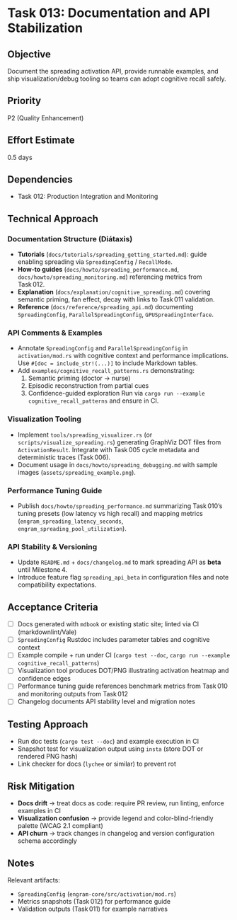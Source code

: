 # Task 013: Documentation and API Stabilization

## Objective
Document the spreading activation API, provide runnable examples, and ship visualization/debug tooling so teams can adopt cognitive recall safely.

## Priority
P2 (Quality Enhancement)

## Effort Estimate
0.5 days

## Dependencies
- Task 012: Production Integration and Monitoring

## Technical Approach

### Documentation Structure (Diátaxis)
- **Tutorials** (`docs/tutorials/spreading_getting_started.md`): guide enabling spreading via `SpreadingConfig` / `RecallMode`.
- **How-to guides** (`docs/howto/spreading_performance.md`, `docs/howto/spreading_monitoring.md`) referencing metrics from Task 012.
- **Explanation** (`docs/explanation/cognitive_spreading.md`) covering semantic priming, fan effect, decay with links to Task 011 validation.
- **Reference** (`docs/reference/spreading_api.md`) documenting `SpreadingConfig`, `ParallelSpreadingConfig`, `GPUSpreadingInterface`.

### API Comments & Examples
- Annotate `SpreadingConfig` and `ParallelSpreadingConfig` in `activation/mod.rs` with cognitive context and performance implications. Use `#[doc = include_str!(...)]` to include Markdown tables.
- Add `examples/cognitive_recall_patterns.rs` demonstrating:
  1. Semantic priming (doctor → nurse)
  2. Episodic reconstruction from partial cues
  3. Confidence-guided exploration
  Run via `cargo run --example cognitive_recall_patterns` and ensure in CI.

### Visualization Tooling
- Implement `tools/spreading_visualizer.rs` (or `scripts/visualize_spreading.rs`) generating GraphViz DOT files from `ActivationResult`. Integrate with Task 005 cycle metadata and deterministic traces (Task 006).
- Document usage in `docs/howto/spreading_debugging.md` with sample images (`assets/spreading_example.png`).

### Performance Tuning Guide
- Publish `docs/howto/spreading_performance.md` summarizing Task 010’s tuning presets (low latency vs high recall) and mapping metrics (`engram_spreading_latency_seconds`, `engram_spreading_pool_utilization`).

### API Stability & Versioning
- Update `README.md` + `docs/changelog.md` to mark spreading API as **beta** until Milestone 4.
- Introduce feature flag `spreading_api_beta` in configuration files and note compatibility expectations.

## Acceptance Criteria
- [ ] Docs generated with `mdbook` or existing static site; linted via CI (markdownlint/Vale)
- [ ] `SpreadingConfig` Rustdoc includes parameter tables and cognitive context
- [ ] Example compile + run under CI (`cargo test --doc`, `cargo run --example cognitive_recall_patterns`)
- [ ] Visualization tool produces DOT/PNG illustrating activation heatmap and confidence edges
- [ ] Performance tuning guide references benchmark metrics from Task 010 and monitoring outputs from Task 012
- [ ] Changelog documents API stability level and migration notes

## Testing Approach
- Run doc tests (`cargo test --doc`) and example execution in CI
- Snapshot test for visualization output using `insta` (store DOT or rendered PNG hash)
- Link checker for docs (`lychee` or similar) to prevent rot

## Risk Mitigation
- **Docs drift** → treat docs as code: require PR review, run linting, enforce examples in CI
- **Visualization confusion** → provide legend and color-blind-friendly palette (WCAG 2.1 compliant)
- **API churn** → track changes in changelog and version configuration schema accordingly

## Notes
Relevant artifacts:
- `SpreadingConfig` (`engram-core/src/activation/mod.rs`)
- Metrics snapshots (Task 012) for performance guide
- Validation outputs (Task 011) for example narratives

